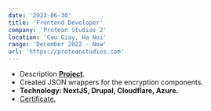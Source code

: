```yaml
---
date: '2023-06-30'
title: 'Frontend Developer'
company: 'Protean Studios 2'
location: 'Cau Giay, Ha Noi'
range: 'December 2022 - Now'
url: 'https://proteanstudios.com'
---
```


- Description <b><a href="/" target="_blank">Project</a></b>.
- Created JSON wrappers for the encryption components.
- **Technology: NextJS, Drupal, Cloudflare, Azure.**
- [Certificate.](https://play-lh.googleusercontent.com/XVHP0sBKrRJYZq_dB1RalwSmx5TcYYRRfYMFO18jgNAnxHAIA1osxM55XHYTb3LpkV8)

